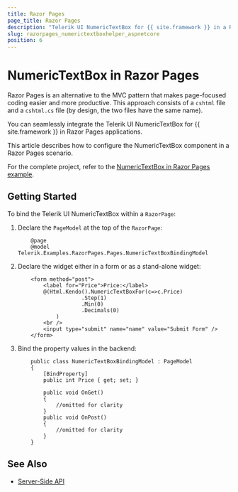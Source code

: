 ```yaml
---
title: Razor Pages
page_title: Razor Pages
description: "Telerik UI NumericTextBox for {{ site.framework }} in a RazorPages application."
slug: razorpages_numerictextboxhelper_aspnetcore
position: 6
---
```


# NumericTextBox in Razor Pages

Razor Pages is an alternative to the MVC pattern that makes page-focused coding easier and more productive. This approach consists of a `cshtml` file and a `cshtml.cs` file (by design, the two files have the same name). 

You can seamlessly integrate the Telerik UI NumericTextBox for {{ site.framework }} in Razor Pages applications.

This article describes how to configure the NumericTextBox component in a Razor Pages scenario.

For the complete project, refer to the [NumericTextBox in Razor Pages example](https://github.com/telerik/ui-for-aspnet-core-examples/blob/master/Telerik.Examples.RazorPages/Telerik.Examples.RazorPages/Pages/NumericTextBox/NumericTextBoxBinding.cshtml).

## Getting Started

To bind the Telerik UI NumericTextBox within a `RazorPage`:

1. Declare the `PageModel` at the top of the `RazorPage`:


    ```
        @page
        @model Telerik.Examples.RazorPages.Pages.NumericTextBoxBindingModel
    ```

1. Declare the widget either in a form or as a stand-alone widget:


    ```HtmlHelper
        <form method="post">
            <label for="Price">Price:</label>
            @(Html.Kendo().NumericTextBoxFor(c=>c.Price)
                        .Step(1)
                        .Min(0)
                        .Decimals(0)
                )
            <br />
            <input type="submit" name="name" value="Submit Form" />
        </form>
    ```

1. Bind the property values in the backend:

    ```
        public class NumericTextBoxBindingModel : PageModel
        {
            [BindProperty]
            public int Price { get; set; }

            public void OnGet()
            {
                //omitted for clarity
            }
            public void OnPost()
            {
                //omitted for clarity
            }
        }
    ```

## See Also

* [Server-Side API](/api/numerictextbox)

